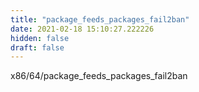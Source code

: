 ```yaml
---
title: "package_feeds_packages_fail2ban"
date: 2021-02-18 15:10:27.222226
hidden: false
draft: false
---
```


x86/64/package_feeds_packages_fail2ban

